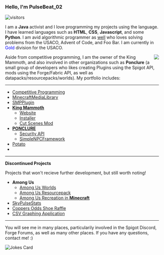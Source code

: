 ### **Hello, I'm PulseBeat_02**

![visitors](https://visitor-badge.glitch.me/badge?page_id=PulseBeat02.PulseBeat02)

I am a **Java** activist and I love programming my projects using the language. I have learned languages such as **HTML**, **CSS**, **Javascript**, and some **Python**. I am avid algorithmic programmer as [well](https://github.com/PulseBeat02/Competitive-Programming) who loves solving problems from the USACO, Advent of Code, and Foo Bar. I am currently in <span style="color:blue">Gold</span> division for the USACO.

<img align="right" src="https://github-readme-stats.vercel.app/api?username=PulseBeat02&show_icons=true&hide_border=true&theme=dark&icon_color=00f6ff&count_private=true&include_all_commits=true">

Aside from competitive programming, I am the owner of the King Mammoth, and also involved in other organizations such as **Ponclure** (a small group of developers who likes creating Plugins using the Spigot API, mods using the Forge/Fabric API, as well as datapacks/resourcepacks/worlds). My portfolio includes:

---
- [Competitive Programming](https://github.com/PulseBeat02/Competitive-Programming)
- [MinecraftMediaLibrary](https://github.com/PulseBeat02/MinecraftMediaLibrary)
- [SMPPlugin](https://github.com/PulseBeat02/SMP-Plugin)
- [**King Mammoth**](https://king-mammoth.org)
    - [Website](https://github.com/king-mammoth/King-Mammoth-Website)
    - [Installer](https://github.com/king-mammoth/King-Mammoth-Installer)
    - [Cut Scenes Mod](https://github.com/king-mammoth/King-Mammoth-Cut-Scenes)
- [**PONCLURE**](https://ponclure.github.io/)
    - [Security API](https://github.com/Ponclure/SecurityCams)
    - [SimpleNPCFramework](https://github.com/Ponclure/Simple-NPC-Framework)
- [Potato](https://github.com/PulseBeat02/Potato)
- 
---

**Discontinued Projects**

Projects that won't recieve further development, but still worth noting!
- **Among Us**
    - [Among Us Worlds](https://github.com/Ponclure/Among-Us-Worlds)
    - [Among Us Resourcepack](https://github.com/Ponclure/Among-Us-Resourcepacks)
    - [Among Us Recreation in **Minecraft**](https://github.com/Ponclure/Minecraft-Among-Us)
- [SkyPulseStats](https://github.com/PulseBeat02/SkyPulseStats)
- [Coppers Odds Shoe Raffle](https://github.com/PulseBeat02/Coppers-Odds-Shoe-Raffle-Service)
- [CSV Graphing Application](https://github.com/PulseBeat02/CSV-Grapher)
---

You will see me in many places, particularily involved in the Spigot Discord, Forge Forums, as well as many other places. If you have any questions, contact me! :)

![Jokes Card](https://readme-jokes.vercel.app/api)
